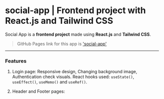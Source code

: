 # **social-app | Frontend project with React.js and Tailwind CSS**

Social App is a **frontend project** made using **React.js** and **Tailwind CSS**.
> GitHub Pages link for this app is ['social-app'](https://soumyadip-cy.github.io/social-app/)

---

### Features

1. Login page: Responsive design, Changing background image, Authentication check visuals.
React hooks used: `useState()`, `useEffect()`, `useMemo()` and `useRef()`.

2. Header and Footer pages: 
